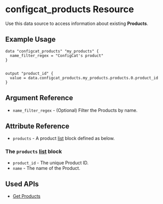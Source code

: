 # configcat_products Resource

Use this data source to access information about existing **Products**.

## Example Usage

```hcl
data "configcat_products" "my_products" {
  name_filter_regex = "ConfigCat's product"
}


output "product_id" {
  value = data.configcat_products.my_products.products.0.product_id
}
```

## Argument Reference

* `name_filter_regex` - (Optional) Filter the Products by name.

## Attribute Reference

* `products` - A product [list](https://www.terraform.io/docs/configuration/types.html#list-) block defined as below.

### The `products` [list](https://www.terraform.io/docs/configuration/types.html#list-) block

* `product_id` - The unique Product ID.
* `name` - The name of the Product.

## Used APIs
- [Get Products](https://api.configcat.com/docs/index.html#operation/get-products)